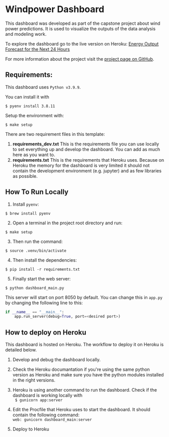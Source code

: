 # Windpower Dashboard

This dashboard was developed as part of the capstone project about wind power predictions. It is used to visualize the outputs of the data analysis and modeling work.

To explore the dashboard go to the live version on Heroku: [Energy Output Forecast for the Next 24 Hours](https://windpower-forecast.herokuapp.com)

For more information about the project visit the [project page on GitHub](https://github.com/JeromeSauer/Capstone_WindPowerPredicting).



## Requirements:

This dashboard uses `Python v3.9.9`. 

You can install it with
 ```console
 $ pyenv install 3.8.11
 ```

Setup the environment with:

```console
$ make setup
```

There are two requirement files in this template: 
1. **requirements_dev.txt** This is the requirements file you can use locally to set everything up and develop the dashboard. You can add as much here as you want to. 
2. **requirements.txt** This is the requirements that Heroku uses. Because on Heroku the memory for the dashboard is very limited it should not contain the development environment (e.g. jupyter) and as few libraries as possible.


## How To Run Locally

1. Install `pyenv`:
```console
$ brew install pyenv
```

2. Open a terminal in the project root directory and run:
```console
$ make setup
```

3. Then run the command:
```console
$ source .venv/bin/activate
```

4. Then install the dependencies:
```console
$ pip install -r requirements.txt
```

5. Finally start the web server:
```console
$ python dashboard_main.py
```

This server will start on port 8050 by default. You can change this in `app.py` by changing the following line to this:

```python
if __name__ == "__main__":
    app.run_server(debug=True, port=<desired port>)
```

## How to deploy on Heroku

This dashboard is hosted on Heroku.
The workflow to deploy it on Heroku is detailed below.

1. Develop and debug the dashboard locally.
2. Check the Heroku documantation if you're using the same python version as Heroku and make sure you have the python modules installed in the right versions.
3. Heroku is using another command to run the dashboard. Check if the dashboard is working locally with\
 ` $ gunicorn app:server`

5. Edit the Procfile that Heroku uses to start the dashboard. It should contain the following command:\
`web: gunicorn dashboard_main:server`

6. Deploy to Heroku
